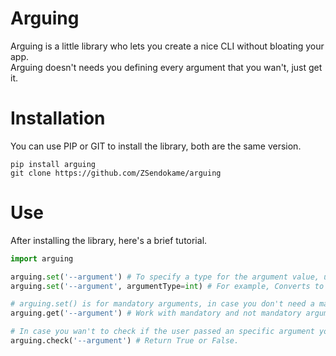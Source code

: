 # Arguing
Arguing is a little library who lets you create a nice CLI without bloating your app.<br>
Arguing doesn't needs you defining every argument that you wan't, just get it.

# Installation
You can use PIP or GIT to install the library, both are the same version.
```
pip install arguing
git clone https://github.com/ZSendokame/arguing
```

# Use
After installing the library, here's a brief tutorial.
```py
import arguing

arguing.set('--argument') # To specify a type for the argument value, use the parameter "argumentType", like
arguing.set('--argument', argumentType=int) # For example, Converts to int.

# arguing.set() is for mandatory arguments, in case you don't need a mandatory argument you can just get it with
arguing.get('--argument') # Work with mandatory and not mandatory arguments.

# In case you wan't to check if the user passed an specific argument you can use
arguing.check('--argument') # Return True or False.
```